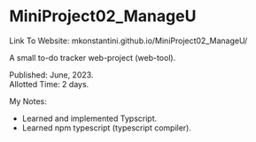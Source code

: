 # MiniProject02_ManageU 
Link To Website: mkonstantini.github.io/MiniProject02_ManageU/

A small to-do tracker web-project (web-tool).

Published: June, 2023.  
Allotted Time: 2 days.

My Notes:  

* Learned and implemented Typscript.  
* Learned npm typescript (typescript compiler).
